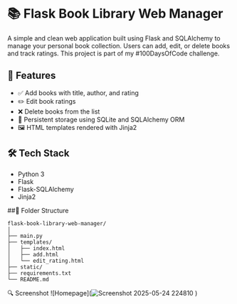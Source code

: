 # 📚 Flask Book Library Web Manager

A simple and clean web application built using Flask and SQLAlchemy to manage your personal book collection. Users can add, edit, or delete books and track ratings. This project is part of my #100DaysOfCode challenge.

## 🚀 Features

- ✅ Add books with title, author, and rating  
- ✏️ Edit book ratings  
- ❌ Delete books from the list  
- 💾 Persistent storage using SQLite and SQLAlchemy ORM  
- 🖼️ HTML templates rendered with Jinja2  

## 🛠️ Tech Stack

- Python 3  
- Flask  
- Flask-SQLAlchemy  
- Jinja2  

##📁 Folder Structure
```
flask-book-library-web-manager/
│
├── main.py
├── templates/
│   ├── index.html
│   ├── add.html
│   └── edit_rating.html
├── static/
├── requirements.txt
└── README.md
```
🔍 Screenshot
![Homepage](![Screenshot 2025-05-24 224810](https://github.com/user-attachments/assets/e1cdc19e-488e-4003-b531-6e98fd07ed85)
)
